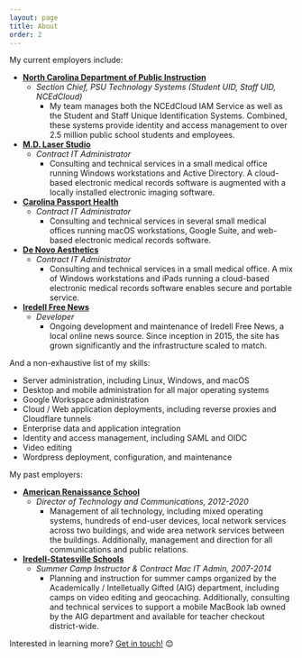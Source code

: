 ```yaml
---
layout: page
title: About
order: 2
---
```


My current employers include:
- **[North Carolina Department of Public Instruction](https://dpi.nc.gov)**
    - _Section Chief, PSU Technology Systems (Student UID, Staff UID, NCEdCloud)_
        - My team manages both the NCEdCloud IAM Service as well as the Student and Staff Unique Identification Systems. Combined, these systems provide identity and access management to over 2.5 million public school students and employees.
- **[M.D. Laser Studio](https://mdlaserstudio.com)**
    - _Contract IT Administrator_
        - Consulting and technical services in a small medical office running Windows workstations and Active Directory. A cloud-based electronic medical records software is augmented with a locally installed electronic imaging software.
- **[Carolina Passport Health](https://passporthealthnc.com)**
    - _Contract IT Administrator_
        - Consulting and technical services in several small medical offices running macOS workstations, Google Suite, and web-based electronic medical records software.
- **[De Novo Aesthetics](https://denovoaesthetics.com)**
    - _Contract IT Administrator_
        - Consulting and technical services in a small medical office. A mix of Windows workstations and iPads running a cloud-based electronic medical records software enables secure and portable service.
- **[Iredell Free News](https://iredellfreenews.com)**
    - _Developer_
        - Ongoing development and maintenance of Iredell Free News, a local online news source. Since inception in 2015, the site has grown significantly and the infrastructure scaled to match.

And a non-exhaustive list of my skills:
- Server administration, including Linux, Windows, and macOS
- Desktop and mobile administration for all major operating systems
- Google Workspace administration
- Cloud / Web application deployments, including reverse proxies and Cloudflare tunnels
- Enterprise data and application integration
- Identity and access management, including SAML and OIDC
- Video editing
- Wordpress deployment, configuration, and maintenance

My past employers:
- **[American Renaissance School](https://arsnc.org)**
    - _Director of Technology and Communications, 2012-2020_
        - Management of all technology, including mixed operating systems, hundreds of end-user devices, local network services across two buildings, and wide area network services between the buildings. Additionally, management and direction for all communications and public relations.
- **[Iredell-Statesville Schools](https://issnc.org)**
    - _Summer Camp Instructor & Contract Mac IT Admin, 2007-2014_
        - Planning and instruction for summer camps organized by the Academically / Intelletually Gifted (AIG) department, including camps on video editing and geocaching. Additionally, consulting and technical services to support a mobile MacBook lab owned by the AIG department and available for teacher checkout district-wide.

Interested in learning more? [Get in touch!](/contact) 😊